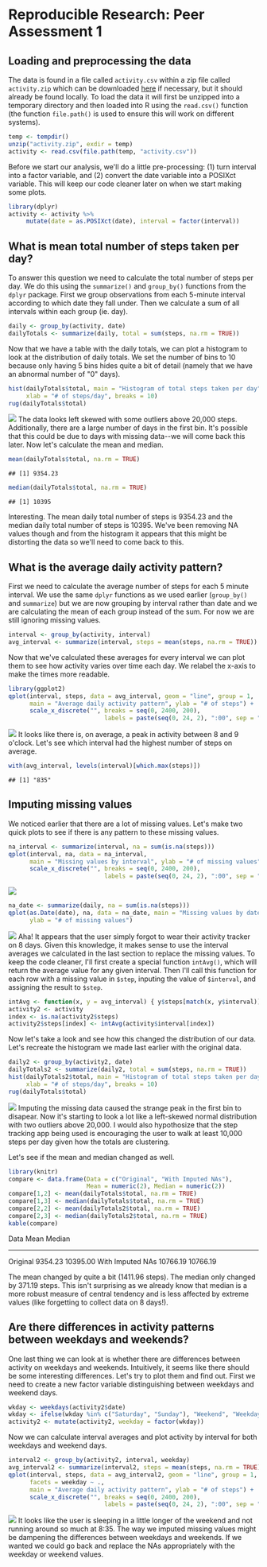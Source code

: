 # Reproducible Research: Peer Assessment 1


## Loading and preprocessing the data

The data is found in a file called `activity.csv` within a zip file called `activity.zip` which can be downloaded [here][1] if necessary, but it should already be found locally.  To load the data it will first be unzipped into a temporary directory and then loaded into R using the `read.csv()` function (the function `file.path()` is used to ensure this will work on different systems).

```r
temp <- tempdir()
unzip("activity.zip", exdir = temp)
activity <- read.csv(file.path(temp, "activity.csv"))
```
Before we start our analysis, we'll do a little pre-processing: (1) turn interval into a factor variable, and (2) convert the date variable into a POSIXct variable.  This will keep our code cleaner later on when we start making some plots.

```r
library(dplyr)
activity <- activity %>%
     mutate(date = as.POSIXct(date), interval = factor(interval))
```


## What is mean total number of steps taken per day?

To answer this question we need to calculate the total number of steps per day.  We do this using the `summarize()` and `group_by()` functions from the `dplyr` package.  First we group observations from each 5-minute interval according to which date they fall under.  Then we calculate a sum of all intervals within each group (ie. day).

```r
daily <- group_by(activity, date)
dailyTotals <- summarize(daily, total = sum(steps, na.rm = TRUE))
```
Now that we have a table with the daily totals, we can plot a histogram to look at the distribution of daily totals.  We set the number of bins to 10 because only having 5 bins hides quite a bit of detail (namely that we have an abnormal number of "0" days).

```r
hist(dailyTotals$total, main = "Histogram of total steps taken per day",
     xlab = "# of steps/day", breaks = 10)
rug(dailyTotals$total)
```

![](PA1_template_files/figure-html/unnamed-chunk-4-1.png)
The data looks left skewed with some outliers above 20,000 steps.  Additionally, there are a large number of days in the first bin.  It's possible that this could be due to days with missing data--we will come back this later.  Now let's calculate the mean and median.

```r
mean(dailyTotals$total, na.rm = TRUE)
```

```
## [1] 9354.23
```

```r
median(dailyTotals$total, na.rm = TRUE)
```

```
## [1] 10395
```
Interesting.  The mean daily total number of steps is 9354.23 and the median daily total number of steps is 10395.  We've been removing NA values though and from the histogram it appears that this might be distorting the data so we'll need to come back to this.

## What is the average daily activity pattern?
First we need to calculate the average number of steps for each 5 minute interval.  We use the same `dplyr` functions as we used earlier (`group_by()` and `summarize`) but we are now grouping by interval rather than date and we are calculating the mean of each group instead of the sum.  For now we are still ignoring missing values.

```r
interval <- group_by(activity, interval)
avg_interval <- summarize(interval, steps = mean(steps, na.rm = TRUE))
```
Now that we've calculated these averages for every interval we can plot them to see how activity varies over time each day.  We relabel the x-axis to make the times more readable.

```r
library(ggplot2)
qplot(interval, steps, data = avg_interval, geom = "line", group = 1,
      main = "Average daily activity pattern", ylab = "# of steps") +
      scale_x_discrete("", breaks = seq(0, 2400, 200),
                           labels = paste(seq(0, 24, 2), ":00", sep = ""))
```

![](PA1_template_files/figure-html/unnamed-chunk-7-1.png)
It looks like there is, on average, a peak in activity between 8 and 9 o'clock.  Let's see which interval had the highest number of steps on average.

```r
with(avg_interval, levels(interval)[which.max(steps)])
```

```
## [1] "835"
```

## Imputing missing values
We noticed earlier that there are a lot of missing values.  Let's make two quick plots to see if there is any pattern to these missing values.

```r
na_interval <- summarize(interval, na = sum(is.na(steps)))
qplot(interval, na, data = na_interval,
      main = "Missing values by interval", ylab = "# of missing values") +
      scale_x_discrete("", breaks = seq(0, 2400, 200),
                           labels = paste(seq(0, 24, 2), ":00", sep = ""))
```

![](PA1_template_files/figure-html/unnamed-chunk-9-1.png)

```r
na_date <- summarize(daily, na = sum(is.na(steps)))
qplot(as.Date(date), na, data = na_date, main = "Missing values by date",
      ylab = "# of missing values")
```

![](PA1_template_files/figure-html/unnamed-chunk-9-2.png)
Aha! It appears that the user simply forgot to wear their activity tracker on 8 days.  Given this knowledge, it makes sense to use the interval averages we calculated in the last section to replace the missing values.  To keep the code cleaner, I'll first create a special function `intAvg()`, which will return the average value for any given interval.  Then I'll call this function for each row with a missing value in `$step`, inputing the value of `$interval`, and assigning the result to `$step`.


```r
intAvg <- function(x, y = avg_interval) { y$steps[match(x, y$interval)] }
activity2 <- activity
index <- is.na(activity2$steps)
activity2$steps[index] <- intAvg(activity$interval[index])
```
Now let's take a look and see how this changed the distribution of our data.  Let's recreate the histogram we made last earlier with the original data.

```r
daily2 <- group_by(activity2, date)
dailyTotals2 <- summarize(daily2, total = sum(steps, na.rm = TRUE))
hist(dailyTotals2$total, main = "Histogram of total steps taken per day \n (with missing data imputed)",
     xlab = "# of steps/day", breaks = 10)
rug(dailyTotals$total)
```

![](PA1_template_files/figure-html/unnamed-chunk-11-1.png)
Imputing the missing data caused the strange peak in the first bin to disapear.  Now it's starting to look a lot like a left-skewed normal distribution with two outliers above 20,000.  I would also hypothosize that the step tracking app being used is encouraging the user to walk at least 10,000 steps per day given how the totals are clustering.
  
Let's see if the mean and median changed as well.

```r
library(knitr)
compare <- data.frame(Data = c("Original", "With Imputed NAs"),
                      Mean = numeric(2), Median = numeric(2))
compare[1,2] <- mean(dailyTotals$total, na.rm = TRUE)
compare[1,3] <- median(dailyTotals$total, na.rm = TRUE)
compare[2,2] <- mean(dailyTotals2$total, na.rm = TRUE)
compare[2,3] <- median(dailyTotals2$total, na.rm = TRUE)
kable(compare)
```



Data                    Mean     Median
-----------------  ---------  ---------
Original             9354.23   10395.00
With Imputed NAs    10766.19   10766.19
  
The mean changed by quite a bit (1411.96 steps). The median only changed by 371.19 steps.  This isn't surprising as we already know that median is a more robust measure of central tendency and is less affected by extreme values (like forgetting to collect data on 8 days!).
  
## Are there differences in activity patterns between weekdays and weekends?
One last thing we can look at is whether there are differences between activity on weekdays and weekends.  Intuitively, it seems like there should be some interesting differences.  Let's try to plot them and find out.  First we need to create a new factor variable distinguishing between weekdays and weekend days.

```r
wkday <- weekdays(activity2$date)
wkday <- ifelse(wkday %in% c("Saturday", "Sunday"), "Weekend", "Weekday")
activity2 <- mutate(activity2, weekday = factor(wkday))
```
Now we can calculate interval averages and plot activity by interval for both weekdays and weekend days.

```r
interval2 <- group_by(activity2, interval, weekday)
avg_interval2 <- summarize(interval2, steps = mean(steps, na.rm = TRUE))
qplot(interval, steps, data = avg_interval2, geom = "line", group = 1,
      facets = weekday ~ .,
      main = "Average daily activity pattern", ylab = "# of steps") +
      scale_x_discrete("", breaks = seq(0, 2400, 200),
                           labels = paste(seq(0, 24, 2), ":00", sep = ""))
```

![](PA1_template_files/figure-html/unnamed-chunk-14-1.png)
It looks like the user is sleeping in a little longer of the weekend and not running around so much at 8:35.  The way we imputed missing values might be dampening the differences between weekdays and weekends.  If we wanted we could go back and replace the NAs appropriately with the weekday or weekend values.

[1]: https://d396qusza40orc.cloudfront.net/repdata%2Fdata%2Factivity.zip "activity data URL"
